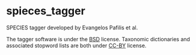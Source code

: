 # spieces_tagger
SPECIES tagger developed by Evangelos Pafilis et al.

The tagger software is under the [BSD](https://opensource.org/licenses/BSD-2-Clause) license. 
Taxonomic dictionaries and associated stopword lists are both under [CC-BY](http://creativecommons.org/licenses/by/4.0/) license.
